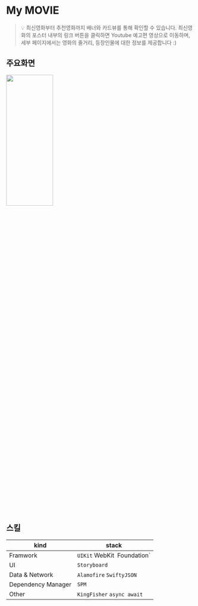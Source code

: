 # My MOVIE
> 💡 최신영화부터 추천영화까지 배너와 카드뷰를 통해 확인할 수 있습니다. 최신영화의 포스터 내부의 링크 버튼을 클릭하면 Youtube 예고편 영상으로 이동하며, 세부 페이지에서는 영화의 줄거리, 등장인물에 대한 정보를 제공합니다 :)

## 주요화면
<img src="https://user-images.githubusercontent.com/101683386/209530638-eb5b38a2-ab87-42fe-917b-115f9ca748ba.jpg" width="50%" height="30%">


## 스킬
| kind | stack |
| ------ | ------ |
| Framwork | `UIKit` WebKit` `Foundation` |
| UI | `Storyboard` |
| Data & Network | `Alamofire` `SwiftyJSON` |
| Dependency Manager | `SPM` |
| Other | `KingFisher` `async await` |
